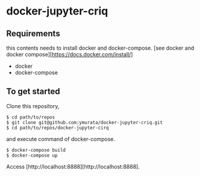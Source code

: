 # docker-jupyter-criq

## Requirements
this contents needs to install docker and docker-compose.
[see docker and docker compose][https://docs.docker.com/install/]

- docker
- docker-compose

## To get started

Clone this repository,

```
$ cd path/to/repos
$ git clone git@github.com:ymurata/docker-jupyter-criq.git
$ cd path/to/repos/docker-jupyter-cirq
```

and execute command of docker-compose.

```
$ docker-compose build
$ docker-compose up
```

Access [http://localhost:8888][http://localhost:8888].
